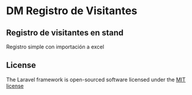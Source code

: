 # DM Registro de Visitantes


## Registro de visitantes en stand

Registro simple con importación a excel

## License

The Laravel framework is open-sourced software licensed under the [MIT license](http://opensource.org/licenses/MIT)
